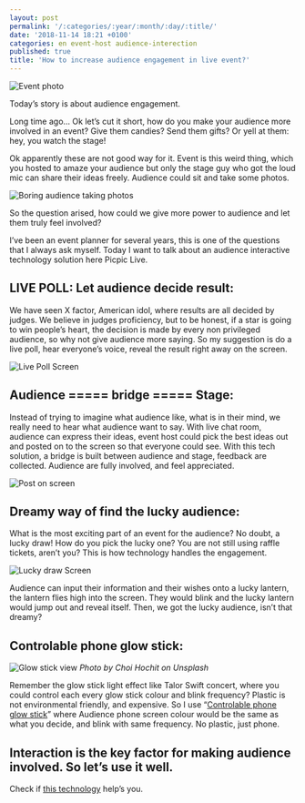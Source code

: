 ```yaml
---
layout: post
permalink: '/:categories/:year/:month/:day/:title/'
date: '2018-11-14 18:21 +0100'
categories: en event-host audience-interection
published: true
title: 'How to increase audience engagement in live event?'
---
```

![Event photo]({{site.baseurl}}/uploads/1_W2giC8TjletygTa_fV67_A.jpeg)

Today’s story is about audience engagement.

Long time ago… Ok let’s cut it short, how do you make your audience more involved in an event? Give them candies? Send them gifts? Or yell at them: hey, you watch the stage!

Ok apparently these are not good way for it. Event is this weird thing, which you hosted to amaze your audience but only the stage guy who got the loud mic can share their ideas freely. Audience could sit and take some photos. 

![Boring audience taking photos]({{site.baseurl}}/uploads/1_8xGqa1Q9DuhH2MdICLDgiQ.jpeg)

So the question arised, how could we give more power to audience and let them truly feel involved?

I’ve been an event planner for several years, this is one of the questions that I always ask myself. Today I want to talk about an audience interactive technology solution here Picpic Live.

## LIVE POLL: Let audience decide result:
We have seen X factor, American idol, where results are all decided by judges. We believe in judges proficiency, but to be honest, if a star is going to win people’s heart, the decision is made by every non privileged audience, so why not give audience more saying. So my suggestion is do a live poll, hear everyone’s voice, reveal the result right away on the screen.

![Live Poll Screen]({{site.baseurl}}/uploads/0_fFJkF7jHoFx5K-X4.png)

## Audience ===== bridge ===== Stage:
Instead of trying to imagine what audience like, what is in their mind, we really need to hear what audience want to say. With live chat room, audience can express their ideas, event host could pick the best ideas out and posted on to the screen so that everyone could see. With this tech solution, a bridge is built between audience and stage, feedback are collected. Audience are fully involved, and feel appreciated.

![Post on screen]({{site.baseurl}}/uploads/0_lCU93dbrdSrt2xpK.png)

## Dreamy way of find the lucky audience:
What is the most exciting part of an event for the audience? No doubt, a lucky draw! How do you pick the lucky one? You are not still using raffle tickets, aren’t you? This is how technology handles the engagement.

![Lucky draw Screen]({{site.baseurl}}/uploads/1_Vc2zNH0cEvzqMuphiCYHyg.png)

Audience can input their information and their wishes onto a lucky lantern, the lantern flies high into the screen. They would blink and the lucky lantern would jump out and reveal itself. Then, we got the lucky audience, isn’t that dreamy?

## Controlable phone glow stick:

![Glow stick view]({{site.baseurl}}/uploads/1_Fj4YIMvFKd_AzZhreqP7Hw.jpeg)
*Photo by Choi Hochit on Unsplash*

Remember the glow stick light effect like Talor Swift concert, where you could control each every glow stick colour and blink frequency? Plastic is not environmental friendly, and expensive. So I use “[Controlable phone glow stick](https://www.youtube.com/watch?v=P7prkCvv0GE)” where Audience phone screen colour would be the same as what you decide, and blink with same frequency. No plastic, just phone.


## Interaction is the key factor for making audience involved. So let’s use it well.

Check if [this technology](https://picpiclive.com) help’s you.